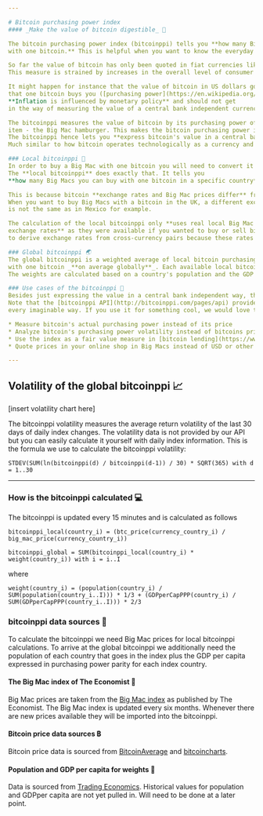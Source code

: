 ```yaml
---

# Bitcoin purchasing power index
#### _Make the value of bitcoin digestible_ 🍔

The bitcoin purchasing power index (bitcoinppi) tells you **how many Big Mac hamburgers you can buy
with one bitcoin.** This is helpful when you want to know the everyday _value_ of bitcoin.

So far the value of bitcoin has only been quoted in fiat currencies like the US dollar, European euro or others.
This measure is strained by increases in the overall level of consumer prices (aka inflation).

It might happen for instance that the value of bitcoin in US dollars goes up from 300 USD to 305 USD but the products
that one bitcoin buys you ([purchasing power](https://en.wikipedia.org/wiki/Purchasing_power)) remains the same.
**Inflation is influenced by monetary policy** and should not get
in the way of measuring the value of a central bank independent currency.

The bitcoinppi measures the value of bitcoin by its purchasing power of a worldwide available and uniform
item - the Big Mac hamburger. This makes the bitcoin purchasing power index agnostic to monetary policy.
The bitcoinppi hence lets you **express bitcoin's value in a central bank independent way.**
Much similar to how bitcoin operates technologically as a currency and payment network.

### Local bitcoinppi 🚩
In order to buy a Big Mac with one bitcoin you will need to convert it to a local currency like the pound, peso etc.
The **local bitcoinppi** does exactly that. It tells you
**how many Big Macs you can buy with one bitcoin in a specific country**.

This is because bitcoin **exchange rates and Big Mac prices differ** from one country to another.
When you want to buy Big Macs with a bitcoin in the UK, a different exchange rate applies and the Big Mac price
is not the same as in Mexico for example.

The calculation of the local bitcoinppi only **uses real local Big Mac prices** as recorded by the Big Max index and **only local
exchange rates** as they were available if you wanted to buy or sell bitcoins in that specific country. The bitcoinppi does not use cross-rates
to derive exchange rates from cross-currency pairs because these rates are in most cases not accessible to consumers.

### Global bitcoinppi 🌏
The global bitcoinppi is a weighted average of local bitcoin purchasing power indices. It tells how many Big Mac burgers you can buy
with one bitcoin _**on average globally**_. Each available local bitcoinppi is considered in the global bitcoinppi.
The weights are calculated based on a country's population and the GDP per capita in purchasing power parity.

### Use cases of the bitcoinppi 🔩
Besides just expressing the value in a central bank independent way, there are multiple other use cases for the bitcoinppi.
Note that the [bitcoinppi API](http://bitcoinppi.com/pages/api) provides all the raw data you need to use this index in
every imaginable way. If you use it for something cool, we would love to hear about it in the comments! Here are a few use case ideas

* Measure bitcoin's actual purchasing power instead of its price
* Analyze bitcoin's purchasing power volatility instead of bitcoins price volatility
* Use the index as a fair value measure in [bitcoin lending](https://www.bitbond.com)
* Quote prices in your online shop in Big Macs instead of USD or other fiat currencies and accept bitcoins with ease

---
```


## Volatility of the global bitcoinppi 📈

[insert volatility chart here]

The bitcoinppi volatility measures the average return volatility of the last 30 days of daily index changes.
The volatility data is not provided by our API but you can easily calculate it yourself with daily index information.
This is the formula we use to calculate the bitcoinppi volatility:

`STDEV(SUM(ln(bitcoinppi(d) / bitcoinppi(d-1)) / 30) * SQRT(365) with d = 1..30`

---

### How is the bitcoinppi calculated 💻
The bitcoinppi is updated every 15 minutes and is calculated as follows

`bitcoinppi_local(country_i) = (btc_price(currency_country_i) / big_mac_price(currency_country_i))`

`bitcoinppi_global = SUM(bitcoinppi_local(country_i) * weight(country_i)) with i = i..I`

where

`weight(country_i) = (population(country_i) / SUM(population(country_i..I))) * 1/3 + (GDPperCapPPP(country_i) / SUM(GDPperCapPPP(country_i..I))) * 2/3`

### bitcoinppi data sources 💽
To calculate the bitcoinppi we need Big Mac prices for local bitcoinppi calculations. To arrive at the global bitcoinppi
we additionally need the population of each country that goes in the index plus the GDP per capita expressed in purchasing power parity
for each index country.

#### The Big Mac index of The Economist 🍔
Big Mac prices are taken from the [Big Mac index](http://www.economist.com/content/big-mac-index) as published by The Economist.
The Big Mac index is updated every six months. Whenever there are new prices available they will be imported into the bitcoinppi.

#### Bitcoin price data sources ฿
Bitcoin price data is sourced from [BitcoinAverage](https://bitcoinaverage.com) and [bitcoincharts](http://www.bitcoincharts.com/).

#### Population and GDP per capita for weights 🏢
Data is sourced from [Trading Economics](http://www.tradingeconomics.com). Historical values for population and GDPper capita
are not yet pulled in. Will need to be done at a later point.
